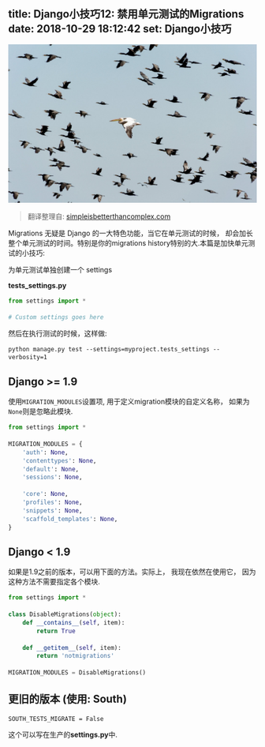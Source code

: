 title: Django小技巧12: 禁用单元测试的Migrations
date: 2018-10-29 18:12:42
set: Django小技巧
---

![](/uploads/images/disabling-migrations.jpeg "cover")


> 翻译整理自: [simpleisbetterthancomplex.com](https://simpleisbetterthancomplex.com/tips/2016/08/19/django-tip-12-disabling-migrations-to-speed-up-unit-tests.html)

Migrations 无疑是 Django 的一大特色功能，当它在单元测试的时候， 却会加长整个单元测试的时间。特别是你的migrations history特别的大.本篇是加快单元测试的小技巧:


为单元测试单独创建一个 settings

**tests_settings.py**

```python
from settings import *

# Custom settings goes here
```

然后在执行测试的时候，这样做:

```shell
python manage.py test --settings=myproject.tests_settings --verbosity=1
```


## Django >= 1.9

使用`MIGRATION_MODULES`设置项, 用于定义migration模块的自定义名称， 如果为`None`则是忽略此模块.


```python
from settings import *

MIGRATION_MODULES = {
    'auth': None,
    'contenttypes': None,
    'default': None,
    'sessions': None,

    'core': None,
    'profiles': None,
    'snippets': None,
    'scaffold_templates': None,
}
```

## Django < 1.9

如果是1.9之前的版本，可以用下面的方法。实际上， 我现在依然在使用它， 因为这种方法不需要指定各个模块.

```python
from settings import *

class DisableMigrations(object):
    def __contains__(self, item):
        return True

    def __getitem__(self, item):
        return 'notmigrations'

MIGRATION_MODULES = DisableMigrations()
```

## 更旧的版本 (使用: South)

```
SOUTH_TESTS_MIGRATE = False
```

这个可以写在生产的**settings.py**中.

